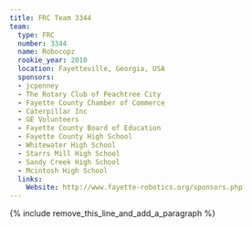 ```yaml
---
title: FRC Team 3344
team:
  type: FRC
  number: 3344
  name: Robocopz
  rookie_year: 2010
  location: Fayetteville, Georgia, USA
  sponsors:
  - jcpenney
  - The Rotary Club of Peachtree City
  - Fayette County Chamber of Commerce
  - Caterpillar Inc
  - GE Volunteers
  - Fayette County Board of Education
  - Fayette County High School
  - Whitewater High School
  - Starrs Mill High School
  - Sandy Creek High School
  - Mcintosh High School
  links:
    Website: http://www.fayette-robotics.org/sponsors.php
---
```


{% include remove_this_line_and_add_a_paragraph %}